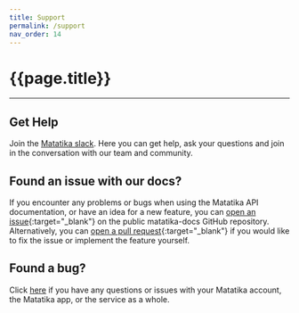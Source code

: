 ```yaml
---
title: Support
permalink: /support
nav_order: 14
---
```


# {{page.title}}

---

## Get Help

Join the [Matatika slack](https://join.slack.com/t/matatika/shared_invite/zt-19n1bfokx-F31DNitTpSxWCFO2aFlgxg). Here you can get help, ask your questions and join in the conversation with our team and community.

## Found an issue with our docs?

If you encounter any problems or bugs when using the Matatika API documentation, or have an idea for a new feature, you can [open an issue](https://github.com/Matatika/matatika-docs/issues){:target="_blank"} on the public matatika-docs GitHub repository. Alternatively, you can [open a pull request](https://github.com/Matatika/matatika-docs/pulls){:target="_blank"} if you would like to fix the issue or implement the feature yourself.

## Found a bug?
Click [here]({{site.matatika.links.www}}/help) if you have any questions or issues with your Matatika account, the Matatika app, or the service as a whole.